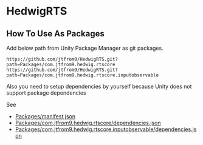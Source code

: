 # HedwigRTS

## How To Use As Packages

Add below path from Unity Package Manager as git packages.
```
https://github.com/jtfrom9/HedwigRTS.git?path=Packages/com.jtfrom9.hedwig.rtscore
https://github.com/jtfrom9/HedwigRTS.git?path=Packages/com.jtfrom9.hedwig.rtscore.inputobservable
```

Also you need to setup dependencies by yourself because Unity does not support package dependencies

See 
- [Packages/manifest.json](Packages/manifest.json)
- [Packages/com.jtfrom9.hedwig.rtscore/dependencies.json](Packages/com.jtfrom9.hedwig.rtscore/dependencies.json)
- [Packages/com.jtfrom9.hedwig.rtscore.inputobservable/dependencies.json](Packages/com.jtfrom9.hedwig.rtscore.inputobservable/dependencies.json)
